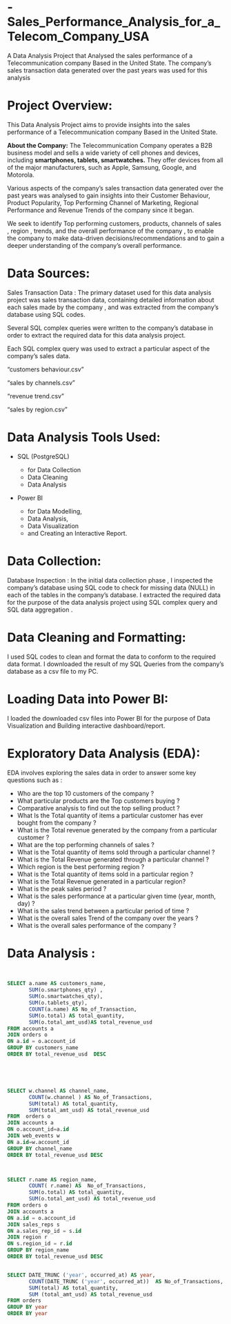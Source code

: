 # -Sales_Performance_Analysis_for_a_Telecom_Company_USA
 A Data Analysis Project that Analysed  the sales performance of a Telecommunication  company Based in the United State. The company’s sales transaction data generated over the past years was used for this  analysis

# Project Overview: 
This Data Analysis Project aims to provide  insights into the sales performance of a Telecommunication  company Based in the United State. 

__About the Company:__ The Telecommunication Company operates a B2B business model and  sells a wide variety of cell phones and devices, including __smartphones, tablets, smartwatches.__  They offer devices from all of the major manufacturers, such as Apple, Samsung, Google, and Motorola.

Various aspects of the company’s sales transaction data generated over the past years was  analysed  to gain insights into their Customer Behaviour, Product Popularity, Top Performing  Channel of Marketing, Regional Performance  and Revenue Trends of the company since it began. 

We seek to identify Top performing customers, products, channels of sales , region , trends, and the overall performance of the company , to enable the company to make data-driven decisions/recommendations and to gain a deeper understanding of the company’s overall performance. 


# Data Sources: 
Sales Transaction Data : The primary dataset used for this data analysis project was sales transaction data, containing detailed information about each sales made by the company , and was extracted from the company’s database using SQL codes. 

Several SQL complex queries were written to the company’s database in order to extract the required data for this  data analysis project. 

Each SQL complex query was used to extract a particular aspect of the company’s sales data. 

“customers behaviour.csv” 

“sales by channels.csv” 

“revenue trend.csv”

“sales by region.csv” 



# Data Analysis Tools Used:
 
- SQL (PostgreSQL)
    - for Data Collection
    - Data Cleaning
    - Data Analysis
   
- Power BI
   - for Data Modelling,
   - Data Analysis,
   - Data Visualization
   - and Creating an Interactive Report. 
# Data Collection: 
Database Inspection : In the initial data collection phase , I  inspected the company’s database using SQL code  to check for missing data (NULL) in each of the tables in the company’s database.
I extracted the  required data for the purpose of the data analysis project using SQL complex query and SQL data aggregation .  
# Data Cleaning and Formatting: 
I used SQL codes to clean and format the data to conform to the required data format.
I downloaded the result of my SQL Queries from the company’s database  as a csv file to my PC. 
# Loading Data into Power BI:
I loaded the downloaded csv files into Power BI for the purpose of Data Visualization and Building interactive dashboard/report. 

# Exploratory Data Analysis (EDA): 
EDA involves exploring the sales data in order to answer some key questions such as : 
- Who are the top 10 customers of the company ?
- What particular products are the Top customers buying  ? 
- Comparative analysis to find out  the top selling product ?
- What Is the Total quantity of items a particular customer has ever bought from the company ? 
- What is the Total revenue generated by the company from a particular customer ? 
- What are the top performing channels of sales ? 
- What is the Total quantity of items sold through a particular channel ?
- What is the  Total Revenue generated  through a particular channel ?
- Which region is the best performing region ? 
- What is the Total quantity of items sold in a particular region ?
- What is the  Total Revenue generated  in a particular region?
- What is the peak sales period ? 
- What is the sales performance at a particular given time (year, month, day) ?  
- What is the sales trend between a particular period of time ? 
- What is the overall sales Trend of the company over the years ? 
- What is the overall sales performance of the company ? 
# Data Analysis : 

```SQL


SELECT a.name AS customers_name,
       SUM(o.smartphones_qty) ,
       SUM(o.smartwatches_qty),
       SUM(o.tablets_qty),
       COUNT(a.name) AS No_of_Transaction,
       SUM(o.total) AS total_quantity,
       SUM(o.total_amt_usd)AS total_revenue_usd
FROM accounts a
JOIN orders o
ON a.id = o.account_id
GROUP BY customers_name
ORDER BY total_revenue_usd  DESC





SELECT w.channel AS channel_name,
       COUNT(w.channel ) AS No_of_Transactions,
       SUM(total) AS total_quantity,
       SUM(total_amt_usd) AS total_revenue_usd
FROM  orders o
JOIN accounts a
ON o.account_id=a.id
JOIN web_events w
ON a.id=w.account_id
GROUP BY channel_name
ORDER BY total_revenue_usd DESC



SELECT r.name AS region_name,
       COUNT( r.name) AS  No_of_Transactions,
       SUM(o.total) AS total_quantity,
       SUM(o.total_amt_usd) AS total_revenue_usd
FROM orders o
JOIN accounts a
ON a.id = o.account_id
JOIN sales_reps s
ON a.sales_rep_id = s.id
JOIN region r
ON s.region_id = r.id
GROUP BY region_name
ORDER BY total_revenue_usd DESC


SELECT DATE_TRUNC ('year', occurred_at) AS year,
       COUNT(DATE_TRUNC ('year', occurred_at))  AS No_of_Transactions,
       SUM(total) AS total_quantity,  
       SUM (total_amt_usd) AS total_revenue_usd
FROM orders
GROUP BY year  
ORDER BY year 

```



